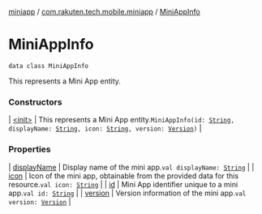 [miniapp](../../index.md) / [com.rakuten.tech.mobile.miniapp](../index.md) / [MiniAppInfo](./index.md)

# MiniAppInfo

`data class MiniAppInfo`

This represents a Mini App entity.

### Constructors

| [&lt;init&gt;](-init-.md) | This represents a Mini App entity.`MiniAppInfo(id: `[`String`](https://kotlinlang.org/api/latest/jvm/stdlib/kotlin/-string/index.html)`, displayName: `[`String`](https://kotlinlang.org/api/latest/jvm/stdlib/kotlin/-string/index.html)`, icon: `[`String`](https://kotlinlang.org/api/latest/jvm/stdlib/kotlin/-string/index.html)`, version: `[`Version`](../-version/index.md)`)` |

### Properties

| [displayName](display-name.md) | Display name of the mini app.`val displayName: `[`String`](https://kotlinlang.org/api/latest/jvm/stdlib/kotlin/-string/index.html) |
| [icon](icon.md) | Icon of the mini app, obtainable from the provided data for this resource.`val icon: `[`String`](https://kotlinlang.org/api/latest/jvm/stdlib/kotlin/-string/index.html) |
| [id](id.md) | Mini App identifier unique to a mini app.`val id: `[`String`](https://kotlinlang.org/api/latest/jvm/stdlib/kotlin/-string/index.html) |
| [version](version.md) | Version information of the mini app.`val version: `[`Version`](../-version/index.md) |

